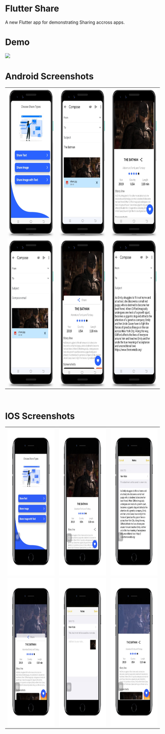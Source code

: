 # Flutter Share

A new Flutter app for demonstrating Sharing accross apps.

# Demo
<img src="https://github.com/MarvelApps-Flutter/share/blob/master/screenshots/gif/demo.gif" height="480px"></td>

# Android Screenshots

<table>
  <tr>
    <td><img src="https://github.com/MarvelApps-Flutter/share/blob/master/screenshots/android/android1.png" height="480px"></td>
    <td><img src="https://github.com/MarvelApps-Flutter/share/blob/master/screenshots/android/android2.png" height="480px"></td>
    <td><img src="https://github.com/MarvelApps-Flutter/share/blob/master/screenshots/android/android3.png" height="480px"></td>
  </tr>
  <tr>
    <td><img src="https://github.com/MarvelApps-Flutter/share/blob/master/screenshots/android/android4.png" height="480px"></td>
    <td><img src="https://github.com/MarvelApps-Flutter/share/blob/master/screenshots/android/android5.png" height="480px"></td>
    <td><img src="https://github.com/MarvelApps-Flutter/share/blob/master/screenshots/android/android6.png" height="480px"></td>
  </tr>
 </table>
</br>

# IOS Screenshots

<table>
  <tr>
    <td><img src="https://github.com/MarvelApps-Flutter/share/blob/master/screenshots/ios/ios1.png" height="480px"></td>
    <td><img src="https://github.com/MarvelApps-Flutter/share/blob/master/screenshots/ios/ios2.png" height="480px"></td>
    <td><img src="https://github.com/MarvelApps-Flutter/share/blob/master/screenshots/ios/ios3.png" height="480px"></td>
  </tr>
  <tr>
    <td><img src="https://github.com/MarvelApps-Flutter/share/blob/master/screenshots/ios/ios4.png" height="480px"></td>
    <td><img src="https://github.com/MarvelApps-Flutter/share/blob/master/screenshots/ios/ios5.png" height="480px"></td>
    <td><img src="https://github.com/MarvelApps-Flutter/share/blob/master/screenshots/ios/ios6.png" height="480px"></td>
  </tr>
 </table>

